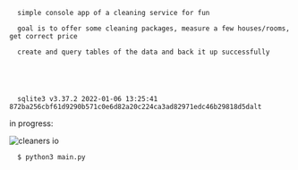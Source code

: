       simple console app of a cleaning service for fun

      goal is to offer some cleaning packages, measure a few houses/rooms, get correct price

      create and query tables of the data and back it up successfully





      sqlite3 v3.37.2 2022-01-06 13:25:41 872ba256cbf61d9290b571c0e6d82a20c224ca3ad82971edc46b29818d5dalt

in progress:

![cleaners io](https://github.com/daytonhaney/cleaners-app/assets/37848207/264c61ce-36c8-4492-830b-61c284db34e6)

      $ python3 main.py
